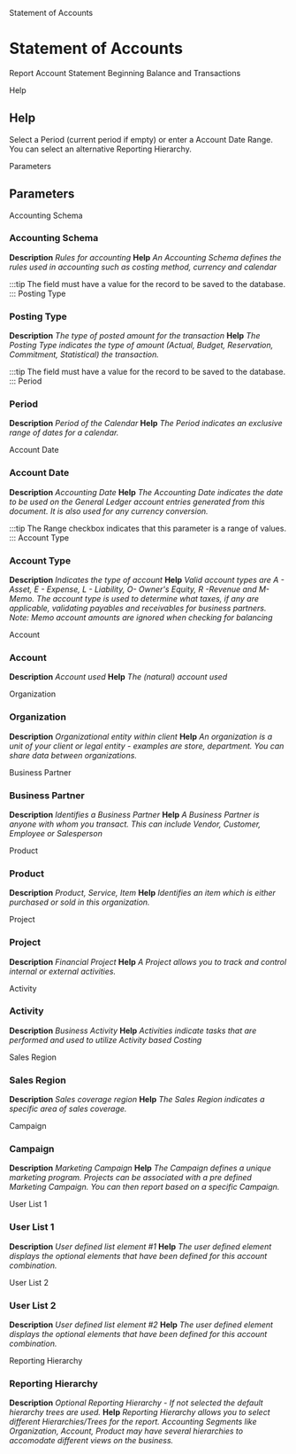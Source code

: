 
Statement of Accounts
# Statement of Accounts


Report Account Statement Beginning Balance and Transactions

Help
## Help

Select a Period (current period if empty) or enter a Account Date Range. You can select an alternative Reporting Hierarchy.

Parameters
## Parameters


Accounting Schema
### Accounting Schema

**Description**
 *Rules for accounting*
**Help**
 *An Accounting Schema defines the rules used in accounting such as costing method, currency and calendar*

:::tip
The field must have a value for the record to be saved to the database.
:::
Posting Type
### Posting Type

**Description**
 *The type of posted amount for the transaction*
**Help**
 *The Posting Type indicates the type of amount (Actual, Budget, Reservation, Commitment, Statistical) the transaction.*

:::tip
The field must have a value for the record to be saved to the database.
:::
Period
### Period

**Description**
 *Period of the Calendar*
**Help**
 *The Period indicates an exclusive range of dates for a calendar.*

Account Date
### Account Date

**Description**
 *Accounting Date*
**Help**
 *The Accounting Date indicates the date to be used on the General Ledger account entries generated from this document. It is also used for any currency conversion.*

:::tip
The Range checkbox indicates that this parameter is a range of values.
:::
Account Type
### Account Type

**Description**
 *Indicates the type of account*
**Help**
 *Valid account types are A - Asset, E - Expense, L - Liability, O- Owner's Equity, R -Revenue and M- Memo.  The account type is used to determine what taxes, if any are applicable, validating payables and receivables for business partners.  Note:  Memo account amounts are ignored when checking for balancing*

Account
### Account

**Description**
 *Account used*
**Help**
 *The (natural) account used*

Organization
### Organization

**Description**
 *Organizational entity within client*
**Help**
 *An organization is a unit of your client or legal entity - examples are store, department. You can share data between organizations.*

Business Partner
### Business Partner

**Description**
 *Identifies a Business Partner*
**Help**
 *A Business Partner is anyone with whom you transact.  This can include Vendor, Customer, Employee or Salesperson*

Product
### Product

**Description**
 *Product, Service, Item*
**Help**
 *Identifies an item which is either purchased or sold in this organization.*

Project
### Project

**Description**
 *Financial Project*
**Help**
 *A Project allows you to track and control internal or external activities.*

Activity
### Activity

**Description**
 *Business Activity*
**Help**
 *Activities indicate tasks that are performed and used to utilize Activity based Costing*

Sales Region
### Sales Region

**Description**
 *Sales coverage region*
**Help**
 *The Sales Region indicates a specific area of sales coverage.*

Campaign
### Campaign

**Description**
 *Marketing Campaign*
**Help**
 *The Campaign defines a unique marketing program.  Projects can be associated with a pre defined Marketing Campaign.  You can then report based on a specific Campaign.*

User List 1
### User List 1

**Description**
 *User defined list element #1*
**Help**
 *The user defined element displays the optional elements that have been defined for this account combination.*

User List 2
### User List 2

**Description**
 *User defined list element #2*
**Help**
 *The user defined element displays the optional elements that have been defined for this account combination.*

Reporting Hierarchy
### Reporting Hierarchy

**Description**
 *Optional Reporting Hierarchy - If not selected the default hierarchy trees are used.*
**Help**
 *Reporting Hierarchy allows you to select different Hierarchies/Trees for the report.
Accounting Segments like Organization, Account, Product may have several hierarchies to accomodate different views on the business.*
